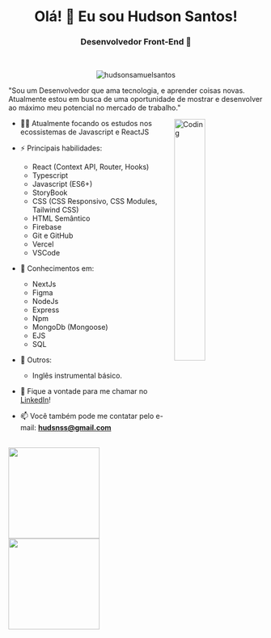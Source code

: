 <h1 align="center">Olá! 👋 Eu sou Hudson Santos!</h1>
<h3 align="center">Desenvolvedor Front-End  🚀</h3>
<br />

<p align="center"> <img src="https://komarev.com/ghpvc/?username=hudsonsamuelsantos&label=Profile%20views&color=0e75b6&style=flat" alt="hudsonsamuelsantos" /> </p>

<p align="left">"Sou um Desenvolvedor que ama tecnologia, e aprender coisas novas. Atualmente estou em busca de uma oportunidade de mostrar e desenvolver ao máximo meu potencial no mercado de trabalho."<p/>

<img align="right" alt="Coding" width=35% src="https://miro.medium.com/max/680/0*7Q3yvSIv_t0ioJ-Z.gif"/>

- 👨‍💻 Atualmente focando os estudos nos ecossistemas de Javascript e ReactJS

- ⚡ Principais habilidades: 
  - React (Context API, Router, Hooks)
  - Typescript
  - Javascript (ES6+)
  - StoryBook
  - CSS (CSS Responsivo, CSS Modules, Tailwind CSS)
  - HTML Semântico
  - Firebase
  - Git e GitHub
  - Vercel
  - VSCode

- 🔭 Conhecimentos em:
  - NextJs
  - Figma
  - NodeJs
  - Express
  - Npm
  - MongoDb (Mongoose)
  - EJS
  - SQL

- 🔎 Outros: 
  - Inglês instrumental básico.

- 💬 Fique a vontade para me chamar no [LinkedIn](https://www.linkedin.com/in/hudsonsamuelsantos/)!

- 📫 Você também pode me contatar pelo e-mail: **hudsnss@gmail.com**
<br />

<a href="https://github.com/hudsonsamuelsantos">
<img height="180em" src="https://github-readme-stats.vercel.app/api?username=hudsonsamuelsantos&show_icons=true&theme=transparent&include_all_commits=true&count_private=true"/>
<img height="180em" src="https://github-readme-stats.vercel.app/api/top-langs/?username=hudsonsamuelsantos&layout=compact&langs_count=7&theme=transparent"/>
